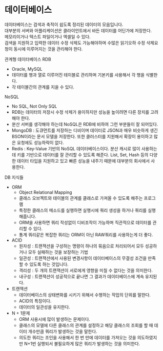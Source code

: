 # 데이터베이스


데이터베이스는 검색과 축적이 쉽도록 정리된 데이터의 모음입니다.  
대부분의 서버와 어플리케이션은 클라이언트에서 바든 데이터를 어딘가에 저장한다.  
메모리이거나 텍스트 파일이거나 엑셀일 수 있다.   
검색을 지원하고 입력한 데이터 수정 삭제도 가능해야하며 수많은 읽기오하 수정 삭제요청이 동시에 이루어지는 것을 관리해야 한다.  

관계형 데이터베이스 RDB
- Oracle, MySQL
- 데이터를 행과 열로 이루어진 테이블로 관리하며 기본키를 사용해서 각 행을 식별한다.
- 각 테이블간의 관계를 지을 수 있다.


NoSQL
- No SQL, Not Only SQL
- RDB는 데이터의 저장시 수정 삭제가 용이하지만 성능을 높이려면 다른 장치를 고려해야 한다.
- 분산 서버를 생각해야 하는데 NoSQL은 RDB에 비하여 그런 부분들이 잘 되어있다.
- MongoDB : 도큐먼트를 저장하는 디비이며 데이터로 JSON과 매우 비슷하게 생긴 BSON이라는 문서 모델을 저장한다. 또한 클러스터를 지원해서 확장이 용이하고 많은 요청에도 성능하락이 없다.
- Redis : Key-Value 기반의 NoSQL 데이터베이스이다. 분산 캐시로 많이 사용하는데 키를 기반으로 데이터를 잘 관리할 수 있도록 해준다. List, Set, Hash 등의 다양한 데이터 타입을 지원하고 있고 빠른 성능을 내주기 때문에 대부분의 회사에서 사용한다.


DB 지식들
- ORM
  - Object Relational Mapping
  - 클래스 오브젝트와 테이블의 관계를 클래스로 가져올 수 있도록 해주는 프로그램
  - 특정한 클래스의 메소드를 실행하면 실행시에 쿼리 생성을 하거나 쿼리를 실행해줍니다.
  - ORM을 사용하면 쿼리 작성없이 디비조작이 가능하며 직관적으로 데이터를 관리할 수 있다.
  - 통계 쿼리같은 복잡한 쿼리는 ORM이 아닌 RAW쿼리를 사용하는게 더 좋다.
- ACID
  - 원자성 : 트랜잭션을 구성하는 명령이 하나의 묶음으로 처리되어서 모두 성공하거나 모두 실패하는 것을 보장하는 기법
  - 일관성 : 트랜잭션에서 사용된 변경사항이 데이터베이스의 무결성 조건을 만족할 수 있도록 하는 것입니다.  
  - 격리성 : 두 개의 트랜잭션이 서로에게 영향을 미칠 수 없다는 것을 의미한다.
  - 내구성 : 트랜잭션이 성공적으로 끝나면 그 결과가 데이터베이스에 계속 유지된다.
- 트랜잭션
  - 데이터베이스의 상태변화를 시키기 위해서 수행하는 작업의 단위를 말한다.
  - ACID의 특징이다.
  - 데이터의 일관성을 유지한다.
- N + 1문제
  - ORM 사용시에 많이 발생하는 문제이다.
  - 클래스의 모델에 다른 클래스의 관계를 설정하고 해당 클래스의 조회를 할 때 데이터 개수만큼 쿼리가 발생하는 것을 말한다.
  - 의도한 쿼리는 조인을 사용해서 한 번 만에 데이터를 가져오는 것을 의도하였지만 N+1번 실행되서 불필요하게 많은 쿼리가 발생하는 것을 의미한다.

